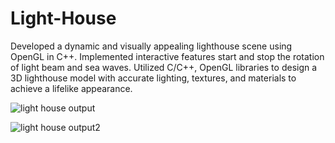 # Light-House

Developed a dynamic and visually appealing lighthouse scene using OpenGL in C++.
Implemented interactive features start and stop the rotation of light beam and sea waves.
Utilized C/C++, OpenGL libraries to design a 3D lighthouse model with accurate lighting, textures, and materials to achieve a lifelike appearance.

![light house output](https://github.com/Deepak-Achar/Light-House/assets/90599054/4db2d76f-14a5-4e79-b2f3-680c23ac0be3)

![light house output2](https://github.com/Deepak-Achar/Light-House/assets/90599054/503e4588-9e26-4d20-9364-308b4c3a6a09)
